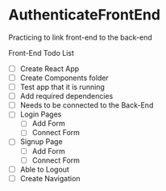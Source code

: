 # AuthenticateFrontEnd
Practicing to link front-end to the back-end

Front-End Todo List

- [ ] Create React App
- [ ] Create Components folder
- [ ] Test app that it is running
- [ ] Add required dependencies
- [ ] Needs to be connected to the Back-End
- [ ] Login Pages
  - [ ] Add Form
  - [ ] Connect Form
- [ ] Signup Page
  - [ ] Add Form
  - [ ] Connect Form
- [ ] Able to Logout
- [ ] Create Navigation
